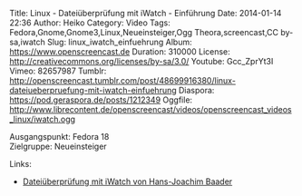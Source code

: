 Title: Linux - Dateiüberprüfung mit iWatch - Einführung
Date: 2014-01-14 22:36
Author: Heiko
Category: Video
Tags: Fedora,Gnome,Gnome3,Linux,Neueinsteiger,Ogg Theora,screencast,CC by-sa,iwatch
Slug: linux_iwatch_einfuehrung
Album: https://www.openscreencast.de
Duration: 310000
License: http://creativecommons.org/licenses/by-sa/3.0/
Youtube: Gcc_ZprYt3I
Vimeo: 82657987
Tumblr: http://openscreencast.tumblr.com/post/48699916380/linux-dateiueberpruefung-mit-iwatch-einfuehrung
Diaspora: https://pod.geraspora.de/posts/1212349
Oggfile: http://www.librecontent.de/openscreencast/videos/openscreencast_videos_linux/iwatch.ogg

Ausgangspunkt: Fedora 18  
Zielgruppe: Neueinsteiger  

Links:

  * [Dateiüberprüfung mit iWatch von Hans-Joachim Baader](http://www.pro-linux.de/artikel/2/1615/dateiueberpruefung-mit-iwatch.html "Link zu pro-linux" )

